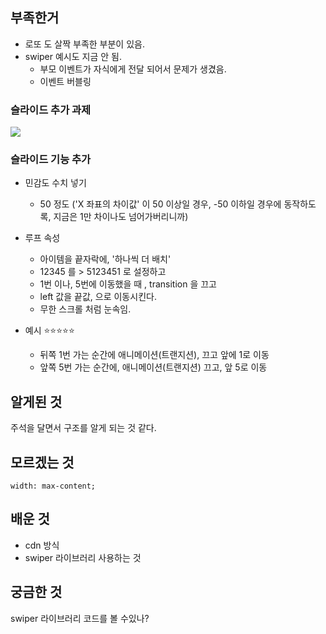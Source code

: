 
## 부족한거 

- 로또 도 살짝 부족한 부분이 있음. 
- swiper 예시도 지금 안 됨. 
	- 부모 이벤트가 자식에게 전달 되어서 문제가 생겼음. 
	- 이벤트 버블링 

### 슬라이드 추가 과제 

![](https://i.imgur.com/abjE3S0.png)


### 슬라이드 기능 추가 

- 민감도 수치 넣기 
	- 50 정도 ('X 좌표의 차이값' 이 50 이상일 경우, -50 이하일 경우에 동작하도록, 지금은 1만 차이나도 넘어가버리니까)

- 루프 속성 
	- 아이템을 끝자락에, '하나씩 더 배치'
	- 12345 를 > 5123451 로 설정하고 
	- 1번 이나, 5번에 이동했을 때 , transition 을 끄고 
	- left 값을 끝값, 으로 이동시킨다. 
	- 무한 스크롤 처럼 눈속임. 

- 예시 ⭐⭐⭐⭐⭐
	- 뒤쪽 1번 가는 순간에 애니메이션(트랜지션), 끄고 앞에 1로 이동 
	- 앞쪽 5번 가는 순간에, 애니메이션(트랜지션) 끄고, 앞 5로 이동 


## 알게된 것 

주석을 달면서 구조를 알게 되는 것 같다. 



## 모르겠는 것

``` 
width: max-content;
```

## 배운 것 

- cdn 방식 
- swiper 라이브러리 사용하는 것 

## 궁금한 것 

swiper 라이브러리 코드를 볼 수있나? 














